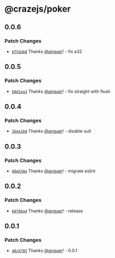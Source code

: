 # @crazejs/poker

## 0.0.6

### Patch Changes

- [`bf5dab8`](https://github.com/crazejs/crazejs/commit/bf5dab8dea836d743446660f833bc2133aec9d6e) Thanks [@anguer](https://github.com/anguer)! - fix a32

## 0.0.5

### Patch Changes

- [`b8d1ea3`](https://github.com/crazejs/crazejs/commit/b8d1ea39c45937545962e3fe5fb1b05d86866d20) Thanks [@anguer](https://github.com/anguer)! - fix straight with flush

## 0.0.4

### Patch Changes

- [`1b4a1b0`](https://github.com/crazejs/crazejs/commit/1b4a1b0b3f49b692d94aafbc777c9f34cc0203c3) Thanks [@anguer](https://github.com/anguer)! - disable suit

## 0.0.3

### Patch Changes

- [`98eb58e`](https://github.com/crazejs/crazejs/commit/98eb58eb678ac3b315081849e750783a262f90e2) Thanks [@anguer](https://github.com/anguer)! - migrate eslint

## 0.0.2

### Patch Changes

- [`68f86a4`](https://github.com/crazejs/crazejs/commit/68f86a46edbb4815118ee6f587c09ea109a94764) Thanks [@anguer](https://github.com/anguer)! - release

## 0.0.1

### Patch Changes

- [`48cb705`](https://github.com/crazejs/crazejs/commit/48cb705b2b03be100d2b26a90167c00c1cd1c5d3) Thanks [@anguer](https://github.com/anguer)! - 0.0.1

